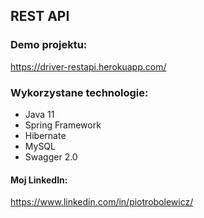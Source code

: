 ## REST API 

### Demo projektu:
https://driver-restapi.herokuapp.com/

### Wykorzystane technologie:

- Java 11
- Spring Framework
- Hibernate
- MySQL
- Swagger 2.0

#### Moj LinkedIn:
https://www.linkedin.com/in/piotrobolewicz/
